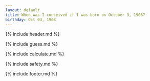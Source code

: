 ```yaml
---
layout: default
title: When was I conceived if I was born on October 3, 1908?
birthday: Oct 03, 1908
---
```


{% include header.md %}

{% include guess.md %}

{% include calculate.md %}

{% include safety.md %}

{% include footer.md %}



